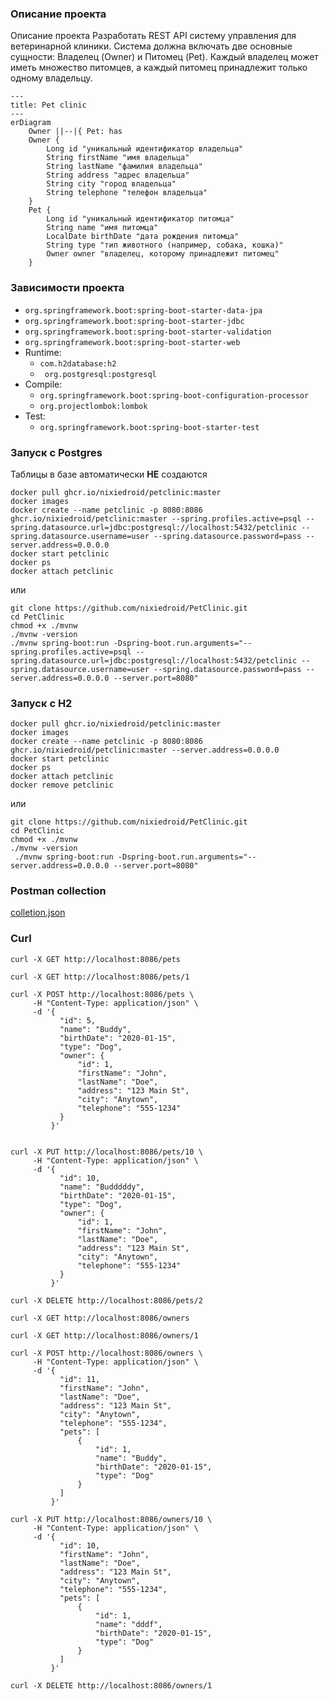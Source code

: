 ### Описание проекта

Описание проекта
Разработать REST API систему управления для ветеринарной
клиники. Система должна включать две основные
сущности: Владелец (Owner) и Питомец (Pet). Каждый
владелец может иметь множество питомцев, а каждый
питомец принадлежит только одному владельцу.

```mermaid
---
title: Pet clinic
---
erDiagram
    Owner ||--|{ Pet: has
    Owner {
        Long id "уникальный идентификатор владельца"
        String firstName "имя владельца"
        String lastName "фамилия владельца"
        String address "адрес владельца"
        String city "город владельца"
        String telephone "телефон владельца"
    }
    Pet {
        Long id "уникальный идентификатор питомца"
        String name "имя питомца"
        LocalDate birthDate "дата рождения питомца"
        String type "тип животного (например, собака, кошка)"
        Owner owner "владелец, которому принадлежит питомец"
    }

```


### Зависимости проекта
- `org.springframework.boot:spring-boot-starter-data-jpa`
- `org.springframework.boot:spring-boot-starter-jdbc`
- `org.springframework.boot:spring-boot-starter-validation`
- `org.springframework.boot:spring-boot-starter-web`
 - Runtime:
   - `com.h2database:h2`
   - ` org.postgresql:postgresql`
 - Compile:
   - `org.springframework.boot:spring-boot-configuration-processor`     
   - `org.projectlombok:lombok`
 - Test:
   - `org.springframework.boot:spring-boot-starter-test`

### Запуск с Postgres

Таблицы в базе автоматически **НЕ** создаются 

```shell
docker pull ghcr.io/nixiedroid/petclinic:master
docker images
docker create --name petclinic -p 8080:8086 ghcr.io/nixiedroid/petclinic:master --spring.profiles.active=psql --spring.datasource.url=jdbc:postgresql://localhost:5432/petclinic --spring.datasource.username=user --spring.datasource.password=pass --server.address=0.0.0.0
docker start petclinic
docker ps
docker attach petclinic
```

или

```shell
git clone https://github.com/nixiedroid/PetClinic.git
cd PetClinic
chmod +x ./mvnw
./mvnw -version
./mvnw spring-boot:run -Dspring-boot.run.arguments="--spring.profiles.active=psql --spring.datasource.url=jdbc:postgresql://localhost:5432/petclinic --spring.datasource.username=user --spring.datasource.password=pass --server.address=0.0.0.0 --server.port=8080"
```

### Запуск с H2

```shell
docker pull ghcr.io/nixiedroid/petclinic:master
docker images
docker create --name petclinic -p 8080:8086 ghcr.io/nixiedroid/petclinic:master --server.address=0.0.0.0
docker start petclinic
docker ps
docker attach petclinic
docker remove petclinic
```

или

```shell
git clone https://github.com/nixiedroid/PetClinic.git
cd PetClinic
chmod +x ./mvnw
./mvnw -version
 ./mvnw spring-boot:run -Dspring-boot.run.arguments="--server.address=0.0.0.0 --server.port=8080"
```

### Postman collection
[colletion.json](notes/PetClinic.postman_collection.json)

### Curl
```shell
curl -X GET http://localhost:8086/pets

curl -X GET http://localhost:8086/pets/1

curl -X POST http://localhost:8086/pets \
     -H "Content-Type: application/json" \
     -d '{
           "id": 5,
           "name": "Buddy",
           "birthDate": "2020-01-15",
           "type": "Dog",
           "owner": {
               "id": 1,
               "firstName": "John",
               "lastName": "Doe",
               "address": "123 Main St",
               "city": "Anytown",
               "telephone": "555-1234"
           }
         }'


curl -X PUT http://localhost:8086/pets/10 \
     -H "Content-Type: application/json" \
     -d '{
           "id": 10,
           "name": "Budddddy",
           "birthDate": "2020-01-15",
           "type": "Dog",
           "owner": {
               "id": 1,
               "firstName": "John",
               "lastName": "Doe",
               "address": "123 Main St",
               "city": "Anytown",
               "telephone": "555-1234"
           }
         }'
         
curl -X DELETE http://localhost:8086/pets/2

curl -X GET http://localhost:8086/owners

curl -X GET http://localhost:8086/owners/1

curl -X POST http://localhost:8086/owners \
     -H "Content-Type: application/json" \
     -d '{
           "id": 11,
           "firstName": "John",
           "lastName": "Doe",
           "address": "123 Main St",
           "city": "Anytown",
           "telephone": "555-1234",
           "pets": [
               {
                   "id": 1,
                   "name": "Buddy",
                   "birthDate": "2020-01-15",
                   "type": "Dog"
               }
           ]
         }'

curl -X PUT http://localhost:8086/owners/10 \
     -H "Content-Type: application/json" \
     -d '{
           "id": 10,
           "firstName": "John",
           "lastName": "Doe",
           "address": "123 Main St",
           "city": "Anytown",
           "telephone": "555-1234",
           "pets": [
               {
                   "id": 1,
                   "name": "dddf",
                   "birthDate": "2020-01-15",
                   "type": "Dog"
               }
           ]
         }'

curl -X DELETE http://localhost:8086/owners/1


```
